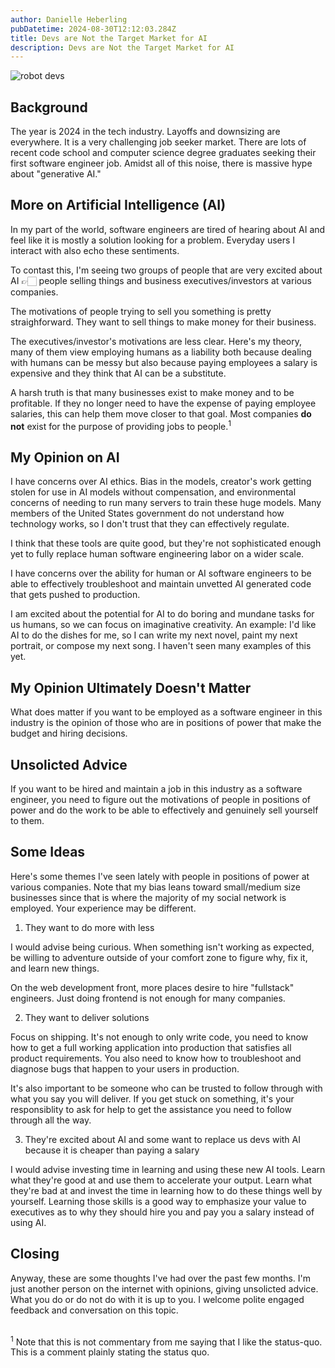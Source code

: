 ```yaml
---
author: Danielle Heberling
pubDatetime: 2024-08-30T12:12:03.284Z
title: Devs are Not the Target Market for AI
description: Devs are Not the Target Market for AI
---
```


![robot devs](/assets/robotDevs.png)

## Background

The year is 2024 in the tech industry. Layoffs and downsizing are everywhere. It is a very challenging job seeker market. There are lots of recent code school and computer science degree graduates seeking their first software engineer job. Amidst all of this noise, there is massive hype about "generative AI."

## More on Artificial Intelligence (AI)

In my part of the world, software engineers are tired of hearing about AI and feel like it is mostly a solution looking for a problem. Everyday users I interact with also echo these sentiments.

To contast this, I'm seeing two groups of people that are very excited about AI 👉🏻 people selling things and business executives/investors at various companies.

The motivations of people trying to sell you something is pretty straighforward. They want to sell things to make money for their business.

The executives/investor's motivations are less clear. Here's my theory, many of them view employing humans as a liability both because dealing with humans can be messy but also because paying employees a salary is expensive and they think that AI can be a substitute.

A harsh truth is that many businesses exist to make money and to be profitable. If they no longer need to have the expense of paying employee salaries, this can help them move closer to that goal. Most companies **do not** exist for the purpose of providing jobs to people.<sup>1</sup>

## My Opinion on AI

I have concerns over AI ethics. Bias in the models, creator's work getting stolen for use in AI models without compensation, and environmental concerns of needing to run many servers to train these huge models. Many members of the United States government do not understand how technology works, so I don't trust that they can effectively regulate.

I think that these tools are quite good, but they're not sophisticated enough yet to fully replace human software engineering labor on a wider scale.

I have concerns over the ability for human or AI software engineers to be able to effectively troubleshoot and maintain unvetted AI generated code that gets pushed to production.

I am excited about the potential for AI to do boring and mundane tasks for us humans, so we can focus on imaginative creativity. An example: I'd like AI to do the dishes for me, so I can write my next novel, paint my next portrait, or compose my next song. I haven't seen many examples of this yet.

## My Opinion Ultimately Doesn't Matter

What does matter if you want to be employed as a software engineer in this industry is the opinion of those who are in positions of power that make the budget and hiring decisions.

## Unsolicted Advice

If you want to be hired and maintain a job in this industry as a software engineer, you need to figure out the motivations of people in positions of power and do the work to be able to effectively and genuinely sell yourself to them.

## Some Ideas

Here's some themes I've seen lately with people in positions of power at various companies. Note that my bias leans toward small/medium size businesses since that is where the majority of my social network is employed. Your experience may be different.

1. They want to do more with less

I would advise being curious. When something isn't working as expected, be willing to adventure outside of your comfort zone to figure why, fix it, and learn new things.

On the web development front, more places desire to hire "fullstack" engineers. Just doing frontend is not enough for many companies.

2. They want to deliver solutions

Focus on shipping. It's not enough to only write code, you need to know how to get a full working application into production that satisfies all product requirements. You also need to know how to troubleshoot and diagnose bugs that happen to your users in production.

It's also important to be someone who can be trusted to follow through with what you say you will deliver. If you get stuck on something, it's your responsiblity to ask for help to get the assistance you need to follow through all the way.

3. They're excited about AI and some want to replace us devs with AI because it is cheaper than paying a salary

I would advise investing time in learning and using these new AI tools. Learn what they're good at and use them to accelerate your output. Learn what they're bad at and invest the time in learning how to do these things well by yourself. Learning those skills is a good way to emphasize your value to executives as to why they should hire you and pay you a salary instead of using AI.

## Closing

Anyway, these are some thoughts I've had over the past few months. I'm just another person on the internet with opinions, giving unsolicted advice. What you do or do not do with it is up to you. I welcome polite engaged feedback and conversation on this topic.

<br />
<sup>1</sup> Note that this is not commentary from me saying that I like the status-quo. This is a comment plainly stating the status quo.

<br />
<br />
